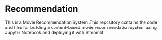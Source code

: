 # Recommendation

This is a Movie Recommendation System .This repository contains the code and files for building a content-based movie recommendation system using Jupyter Notebook and deploying it with Streamlit.
